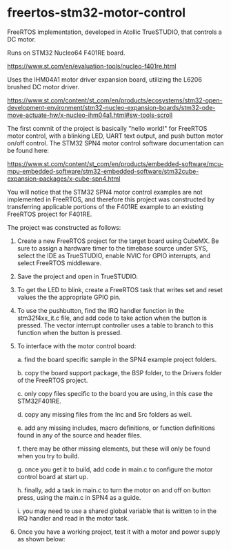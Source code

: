 # freertos-stm32-motor-control
FreeRTOS implementation, developed in Atollic TrueSTUDIO, that controls a DC motor.

Runs on STM32 Nucleo64 F401RE board.

https://www.st.com/en/evaluation-tools/nucleo-f401re.html

Uses the IHM04A1 motor driver expansion board, utilizing the L6206 brushed DC motor driver.

https://www.st.com/content/st_com/en/products/ecosystems/stm32-open-development-environment/stm32-nucleo-expansion-boards/stm32-ode-move-actuate-hw/x-nucleo-ihm04a1.html#sw-tools-scroll

The first commit of the project is basically "hello world!" for FreeRTOS motor control, with a blinking LED, UART text output, and push button motor on/off control.  The STM32 SPN4 motor control software documentation can be found here:

https://www.st.com/content/st_com/en/products/embedded-software/mcu-mpu-embedded-software/stm32-embedded-software/stm32cube-expansion-packages/x-cube-spn4.html

You will notice that the STM32 SPN4 motor control examples are not implemented in FreeRTOS, and therefore this project was constructed by transferring applicable portions of the F401RE example to an existing FreeRTOS project for F401RE.

The project was constructed as follows:

1.  Create a new FreeRTOS project for the target board using CubeMX.  Be sure to assign a hardware timer to the timebase source under SYS, select the IDE as TrueSTUDIO, enable NVIC for GPIO interrupts, and select FreeRTOS middleware.

2.  Save the project and open in TrueSTUDIO.

3.  To get the LED to blink, create a FreeRTOS task that writes set and reset values the the appropriate GPIO pin.

4.  To use the pushbutton, find the IRQ handler function in the stm32f4xx_it.c file, and add code to take action when the button is pressed.  The vector interrupt controller uses a table to branch to this function when the button is pressed.

5.  To interface with the motor control board:

    a.  find the board specific sample in the SPN4 example project folders.

    b.  copy the board support package, the BSP folder, to the Drivers folder of the FreeRTOS project.

    c.  only copy files specific to the board you are using, in this case the STM32F401RE.

    d.  copy any missing files from the Inc and Src folders as well.

    e.  add any missing includes, macro definitions, or function definitions found in any of the source and header files.
    
    f.  there may be other missing elements, but these will only be found when you try to build.
    
    g.  once you get it to build, add code in main.c to configure the motor control board at start up.
    
    h.  finally, add a task in main.c to turn the motor on and off on button press, using the main.c in SPN4 as a guide.
    
    i.  you may need to use a shared global variable that is written to in the IRQ handler and read in the motor task.
    
6.  Once you have a working project, test it with a motor and power supply as shown below:

    <image TBD>
